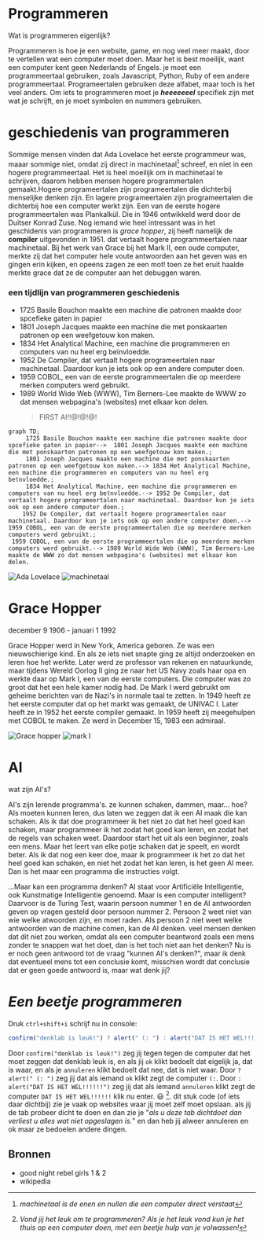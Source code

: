 
# Programmeren

Wat is programmeren eigenlijk?

Programmeren is hoe je een website, game, en nog veel meer maakt, door te vertellen wat een computer moet doen. Maar het is best moeilijk, want een computer 
kent geen Nederlands of Engels. je moet een programmeertaal gebruiken, zoals Javascript, Python, Ruby of een andere programmeertaal. 
Programeertalen gebruiken deze alfabet, maar toch is het veel anders.
Om iets te programmeren moet je ***heeeeeeel***    specifiek zijn met wat je schrijft, en je moet symbolen en nummers gebruiken. 

# geschiedenis van programmeren

Sommige mensen vinden dat Ada Lovelace het eerste programmeur was, maaar sommige niet, omdat zij direct in machinetaal[^3] schreef, en niet in een hogere 
programmeertaal. Het is heel moeilijk om in machinetaal te schrijven, daarom hebben mensen hogere programmertalen gemaakt.Hogere programeertalen zijn programeertalen die dichterbij menselijke denken zijn. En lagere programeertalen zijn programeertalen die dichterbij hoe een computer werkt zijn.
Een van de eerste hogere programmeertalen was Plankalkül. Die in 1946 ontwikkeld werd door de Duitser Konrad Zuse. Nog iemand wie heel intressant was in het 
geschidenis van programmeren is _grace hopper_, zij heeft namelijk de **compiler** uitgevonden in 1951. dat vertaalt hogere programmeertalen naar machinetaal. Bij 
het werk van Grace bij het Mark II, een oude computer, merkte zij dat het computer hele voute antwoorden aan het geven was en gingen erin kijken, en opeens zagen 
ze een mot! toen ze het eruit haalde merkte grace dat ze de computer aan het debuggen waren.

### een tijdlijn van programmeren geschiedenis

- 1725 Basile Bouchon maakte een machine die patronen maakte door spcefieke gaten in papier
- 1801 Joseph Jacques maakte een machine die met ponskaarten patronen op een weefgetouw kon maken.
- 1834 Het Analytical Machine, een machine die programmeren en computers van nu heel erg beϊnvloedde.
- 1952 De Compiler, dat vertaalt hogere programeertalen naar machinetaal. Daardoor kun je iets ook op een andere computer doen.
- 1959 COBOL, een van de eerste programmeertalen die op meerdere merken computers werd gebruikt.
- 1989 World Wide Web (WWW), Tim Berners-Lee maakte de WWW zo dat mensen webpagina's (websites) met elkaar kon delen.
  > FIRST AI!!@!@!@!


```mermaid
graph TD;
     1725 Basile Bouchon maakte een machine die patronen maakte door spcefieke gaten in papier-->  1801 Joseph Jacques maakte een machine die met ponskaarten patronen op een weefgetouw kon maken.;
     1801 Joseph Jacques maakte een machine die met ponskaarten patronen op een weefgetouw kon maken.--> 1834 Het Analytical Machine, een machine die programmeren en computers van nu heel erg beϊnvloedde.;
     1834 Het Analytical Machine, een machine die programmeren en computers van nu heel erg beϊnvloedde.--> 1952 De Compiler, dat vertaalt hogere programeertalen naar machinetaal. Daardoor kun je iets ook op een andere computer doen.;
    1952 De Compiler, dat vertaalt hogere programeertalen naar machinetaal. Daardoor kun je iets ook op een andere computer doen.--> 1959 COBOL, een van de eerste programmeertalen die op meerdere merken computers werd gebruikt.;
 1959 COBOL, een van de eerste programmeertalen die op meerdere merken computers werd gebruikt.--> 1989 World Wide Web (WWW), Tim Berners-Lee maakte de WWW zo dat mensen webpagina's (websites) met elkaar kon delen.
```

 
![ Ada Lovelace](https://emprendedor.com/wp-content/uploads/2022/12/ada-lovelace.jpg)
![ machinetaal ](https://live.staticflickr.com/572/20607150556_c01d092437_b.jpg)


# Grace Hopper
december 9 1906 - januari 1 1992

Grace Hopper werd in New York, America geboren. Ze was een nieuwschierige kind. En als ze iets niet snapte ging ze altijd onderzoeken en leren hoe het werkte. Later werd ze professor van rekenen en natuurkunde, 
maar tijdens Wereld Oorlog II ging ze naar het US Navy zoals haar opa en werkte daar op Mark I, een van de eerste computers. Die computer was zo groot dat het een hele kamer nodig had. De Mark I werd gebruikt om 
geheime berichten van de Nazi's in normale taal te zetten. 
In 1949 heeft ze het eerste computer dat op het markt was gemaakt, de UNIVAC I. Later heeft ze in 1952 het eerste compiler gemaakt. In 1959 heeft zij meegehulpen met COBOL te maken. Ze werd in December 15, 1983 een admiraal.

![ Grace hopper ](https://cdn.britannica.com/94/149294-050-1BDE70C7/Grace-Hopper-1984.jpg)
![ mark I](https://www.thoughtco.com/thmb/_do7pyKos10WYy7bfigMzGEula4=/1500x1201/filters:fill(auto,1)/GettyImages-107636032-5c76d38846e0fb0001a5ef90.jpg)

# AI 
wat zijn AI's?

AI's zijn lerende programma's. ze kunnen schaken, dammen, maar... hoe? AIs moeten kunnen leren, dus laten we zeggen dat ik een AI maak die kan schaken. Als ik dat doe programmeer ik het niet zo dat het heel goed kan schaken, maar programmeer ik het zodat het goed kan leren, en zodat het de regels van schaken weet. Daardoor start het uit als een beginner, zoals een mens. Maar het leert van elke potje schaken dat je speelt, en wordt beter. Als ik dat nog een keer doe, maar ik programmeer ik het zo dat het heel goed kan schaken, en niet het zodat het kan leren, is het geen AI meer. Dan is het maar een programma die instructies volgt. 

   ...Maar kan een programma denken? AI staat voor Artificiële Intelligentie, ook Kunstmatige Intelligentie genoemd. Maar is een computer intelligent? Daarvoor is de Turing Test, waarin persoon nummer 1 en de AI antwoorden geven op vragen gesteld door persoon nummer 2. Persoon 2 weet niet van wie welke atwoorden zijn, en moet raden. Als persoon 2 niet weet welke antwoorden van de machine comen, kan de AI denken. veel mensen denken dat dit niet zou werken, omdat als een computer beantword zoals een mens zonder te snappen wat het doet, dan is het toch niet aan het denken? Nu is er noch geen antwoord tot de vraag "kunnen AI's denken?", maar ik denk dat eventueel mens tot een conclusie komt, misschien wordt dat conclusie dat er geen goede antwoord is, maar wat denk jij?



# ***Een beetje programmeren***                      
Druk `ctrl+shift+i` schrijf  nu in console:
```js
confirm("denklab is leuk!") ? alert(" (: ") : alert("DAT IS HET WEL!!!!!!")
```
Door `confirm("denklab is leuk!")` zeg jij tegen tegen de computer dat het moet zeggen dat denklab leuk is, en als jij `ok` klikt bedoelt dat eigelijk
ja, dat is waar, en als je `annuleren` klikt bedoelt dat nee, dat is niet waar. Door `? alert(" (: ")` zeg jij dat als iemand `ok` klikt zegt de computer 
`(:`.
 Door `: alert("DAT IS HET WEL!!!!!!")` zeg jij dat als iemand `annuleren` klikt zegt de computer 
`DAT IS HET WEL!!!!!!`
klik nu enter. 😃 [^10]. dit stuk code (of iets daar dichtbij) zie je vaak op websites waar jij moet zelf moet opslaan. als jij de tab probeer dicht te doen en 
dan zie je "_als u deze tab dichtdoet dan verliest u alles wat niet opgeslagen is._" en dan heb jij alweer annuleren en ok maar ze bedoelen andere dingen.

## Bronnen

- good night rebel girls 1 & 2
- wikipedia



[^3]: _machinetaal is de enen en nullen die een computer direct verstaat_
[^10]: _Vond jij het leuk om te programmeren? Als je het leuk vond kun je het thuis op een computer doen, met een beetje hulp van je volwassen!_
